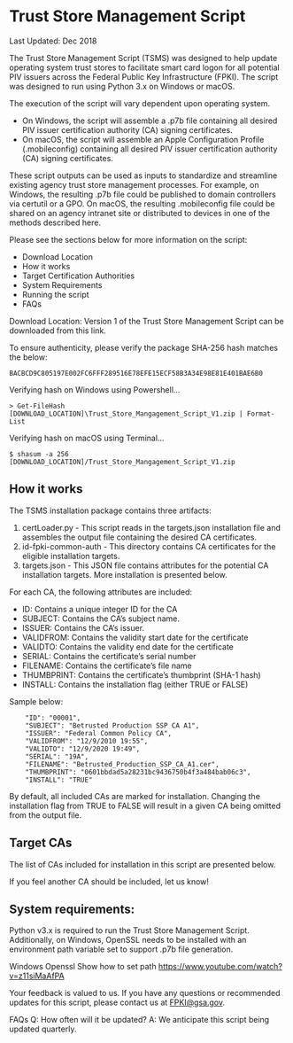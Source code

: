 # Trust Store Management Script

Last Updated: Dec 2018

The Trust Store Management Script (TSMS) was designed to help update operating system trust stores to facilitate smart card logon for all potential PIV issuers across the Federal Public Key Infrastructure (FPKI). The script was designed to run using Python 3.x on Windows or macOS. 

The execution of the script will vary dependent upon operating system. 
- On Windows, the script will assemble a .p7b file containing all desired PIV issuer certification authority (CA) signing certificates. 
- On macOS, the script will assemble an Apple Configuration Profile (.mobileconfig) containing all desired PIV issuer certification authority (CA) signing certificates. 

These script outputs can be used as inputs to standardize and streamline existing agency trust store management processes. For example, on Windows, the resulting .p7b file could be published to domain controllers via certutil or a GPO. On macOS, the resulting .mobileconfig file could be shared on an agency intranet site or distributed to devices in one of the methods described here.  

Please see the sections below for more information on the script:
- Download Location
- How it works
- Target Certification Authorities
- System Requirements
- Running the script
- FAQs

Download Location: 
Version 1 of the Trust Store Management Script can be downloaded from this link.

To ensure authenticity, please verify the package SHA-256 hash matches the below:
```
BACBCD9C805197E002FC6FFF289516E78EFE15ECF58B3A34E98E81E401BAE6B0
```

Verifying hash on Windows using Powershell...
```
> Get-FileHash [DOWNLOAD_LOCATION]\Trust_Store_Mangagement_Script_V1.zip | Format-List
```

Verifying hash on macOS using Terminal…
```
$ shasum -a 256 [DOWNLOAD_LOCATION]/Trust_Store_Mangagement_Script_V1.zip
```

## How it works

The TSMS installation package contains three artifacts:
1. certLoader.py - This script reads in the targets.json installation file and assembles the output file containing the desired CA certificates.
2. id-fpki-common-auth - This directory contains CA certificates for the eligible installation targets. 
3. targets.json - This JSON file contains attributes for the potential CA installation targets. More installation is presented below.

For each CA, the following attributes are included:
- ID: Contains a unique integer ID for the CA
- SUBJECT: Contains the CA’s subject name.
- ISSUER:  Contains the CA’s issuer.
- VALIDFROM:  Contains the validity start date for the certificate
- VALIDTO:  Contains the validity end date for the certificate
- SERIAL: Contains the certificate’s serial number
- FILENAME: Contains the certificate’s file name
- THUMBPRINT: Contains the certificate’s thumbprint (SHA-1 hash)
- INSTALL: Contains the installation flag (either TRUE or FALSE)

Sample below:

```
    "ID": "00001",
    "SUBJECT": "Betrusted Production SSP CA A1",
    "ISSUER": "Federal Common Policy CA",
    "VALIDFROM": "12/9/2010 19:55",
    "VALIDTO": "12/9/2020 19:49",
    "SERIAL": "19A",
    "FILENAME": "Betrusted_Production_SSP_CA_A1.cer",
    "THUMBPRINT": "0601bbdad5a28231bc9436750b4f3a484bab06c3",
    "INSTALL": "TRUE"
```

By default, all included CAs are marked for installation. Changing the installation flag from TRUE to FALSE will result in a given CA being omitted from the output file.

## Target CAs

The list of CAs included for installation in this script are presented below.

If you feel another CA should be included, let us know!


## System requirements:

Python v3.x is required to run the Trust Store Management Script. Additionally, on Windows, OpenSSL needs to be installed with an environment path variable set to support .p7b file generation.

Windows
Openssl
Show how to set path https://www.youtube.com/watch?v=z11siMaAfPA

Your feedback is valued to us. If you have any questions or recommended updates for this script, please contact us at FPKI@gsa.gov.


FAQs
Q: How often will it be updated?
A: We anticipate this script being updated quarterly. 
